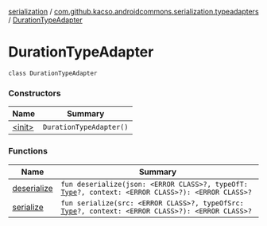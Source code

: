 [serialization](../../index.md) / [com.github.kacso.androidcommons.serialization.typeadapters](../index.md) / [DurationTypeAdapter](.)

# DurationTypeAdapter

`class DurationTypeAdapter`

### Constructors

| Name | Summary |
|---|---|
| [&lt;init&gt;](-init-.md) | `DurationTypeAdapter()` |

### Functions

| Name | Summary |
|---|---|
| [deserialize](deserialize.md) | `fun deserialize(json: <ERROR CLASS>?, typeOfT: `[`Type`](http://docs.oracle.com/javase/8/docs/api/java/lang/reflect/Type.html)`?, context: <ERROR CLASS>?): <ERROR CLASS>?` |
| [serialize](serialize.md) | `fun serialize(src: <ERROR CLASS>?, typeOfSrc: `[`Type`](http://docs.oracle.com/javase/8/docs/api/java/lang/reflect/Type.html)`?, context: <ERROR CLASS>?): <ERROR CLASS>?` |
